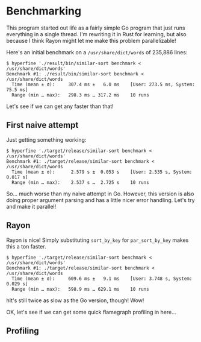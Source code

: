 # Benchmarking

This program started out life as a fairly simple Go program that just runs everything in a single thread.
I'm rewriting it in Rust for learning, but also because I think Rayon might let me make this problem parallelizable!

Here's an initial benchmark on a `/usr/share/dict/words` of 235,886 lines:

```
$ hyperfine './result/bin/similar-sort benchmark < /usr/share/dict/words'
Benchmark #1: ./result/bin/similar-sort benchmark < /usr/share/dict/words
  Time (mean ± σ):     307.4 ms ±   6.0 ms    [User: 273.5 ms, System: 75.5 ms]
  Range (min … max):   298.3 ms … 317.2 ms    10 runs
```

Let's see if we can get any faster than that!

## First naive attempt

Just getting something working:

```
$ hyperfine './target/release/similar-sort benchmark < /usr/share/dict/words'
Benchmark #1: ./target/release/similar-sort benchmark < /usr/share/dict/words
  Time (mean ± σ):      2.579 s ±  0.053 s    [User: 2.535 s, System: 0.017 s]
  Range (min … max):    2.537 s …  2.725 s    10 runs
```

So... much worse than my naive attempt in Go.
However, this version is also doing proper argument parsing and has a little nicer error handling.
Let's try and make it parallel!

## Rayon

Rayon is nice!
Simply substituting `sort_by_key` for `par_sort_by_key` makes this a ton faster.

```
$ hyperfine './target/release/similar-sort benchmark < /usr/share/dict/words'
Benchmark #1: ./target/release/similar-sort benchmark < /usr/share/dict/words
  Time (mean ± σ):     609.6 ms ±   9.1 ms    [User: 3.748 s, System: 0.029 s]
  Range (min … max):   598.9 ms … 629.1 ms    10 runs
```

hIt's still twice as slow as the Go version, though!
Wow!

OK, let's see if we can get some quick flamegraph profiling in here...

## Profiling
